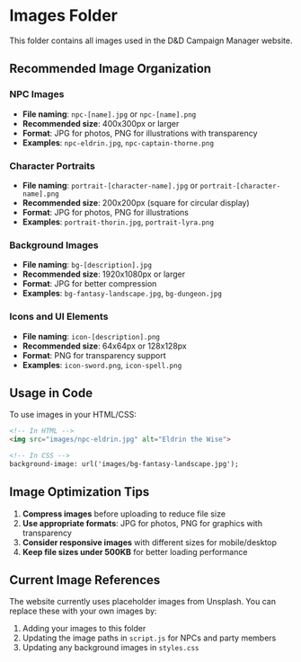 # Images Folder

This folder contains all images used in the D&D Campaign Manager website.

## Recommended Image Organization

### NPC Images
- **File naming**: `npc-[name].jpg` or `npc-[name].png`
- **Recommended size**: 400x300px or larger
- **Format**: JPG for photos, PNG for illustrations with transparency
- **Examples**: `npc-eldrin.jpg`, `npc-captain-thorne.png`

### Character Portraits
- **File naming**: `portrait-[character-name].jpg` or `portrait-[character-name].png`
- **Recommended size**: 200x200px (square for circular display)
- **Format**: JPG for photos, PNG for illustrations
- **Examples**: `portrait-thorin.jpg`, `portrait-lyra.png`

### Background Images
- **File naming**: `bg-[description].jpg`
- **Recommended size**: 1920x1080px or larger
- **Format**: JPG for better compression
- **Examples**: `bg-fantasy-landscape.jpg`, `bg-dungeon.jpg`

### Icons and UI Elements
- **File naming**: `icon-[description].png`
- **Recommended size**: 64x64px or 128x128px
- **Format**: PNG for transparency support
- **Examples**: `icon-sword.png`, `icon-spell.png`

## Usage in Code

To use images in your HTML/CSS:

```html
<!-- In HTML -->
<img src="images/npc-eldrin.jpg" alt="Eldrin the Wise">

<!-- In CSS -->
background-image: url('images/bg-fantasy-landscape.jpg');
```

## Image Optimization Tips

1. **Compress images** before uploading to reduce file size
2. **Use appropriate formats**: JPG for photos, PNG for graphics with transparency
3. **Consider responsive images** with different sizes for mobile/desktop
4. **Keep file sizes under 500KB** for better loading performance

## Current Image References

The website currently uses placeholder images from Unsplash. You can replace these with your own images by:

1. Adding your images to this folder
2. Updating the image paths in `script.js` for NPCs and party members
3. Updating any background images in `styles.css` 